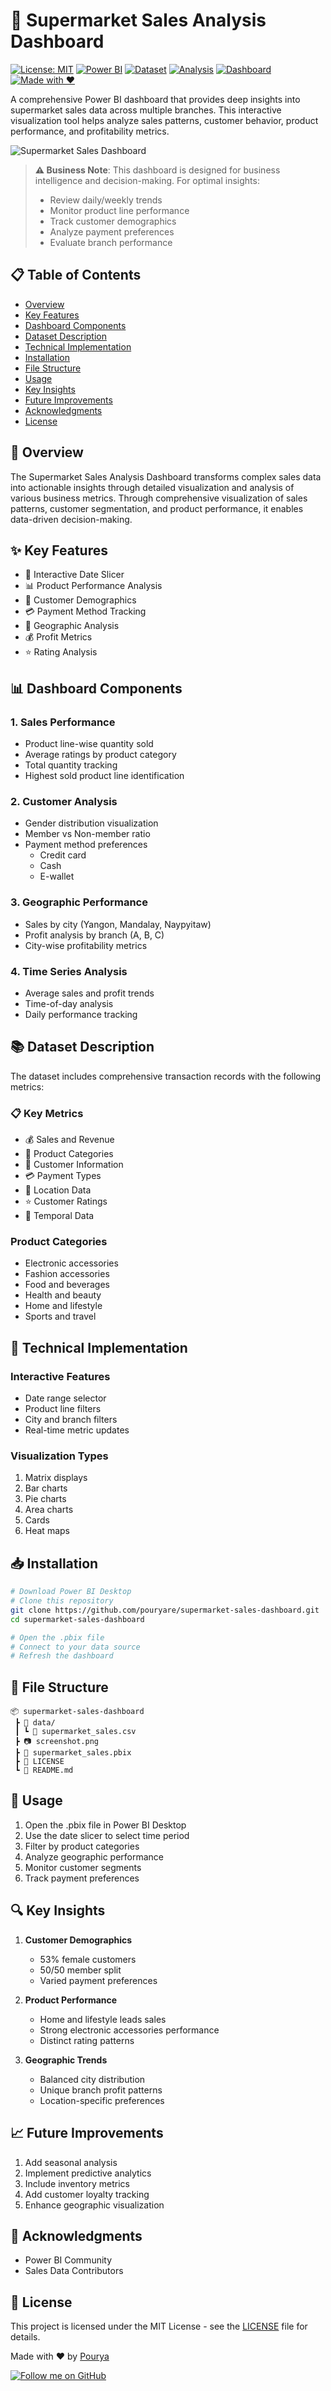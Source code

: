 # 🛒 Supermarket Sales Analysis Dashboard

[![License: MIT](https://img.shields.io/badge/License-MIT-yellow.svg)](https://opensource.org/licenses/MIT)
[![Power BI](https://img.shields.io/badge/Power%20BI-Latest-yellow)](https://powerbi.microsoft.com/)
[![Dataset](https://img.shields.io/badge/Dataset-Supermarket%20Sales-blue)](data/supermarket_sales.csv)
[![Analysis](https://img.shields.io/badge/Analysis-Sales%20Metrics-green)]()
[![Dashboard](https://img.shields.io/badge/Dashboard-Interactive-orange)]()
[![Made with ❤️](https://img.shields.io/badge/Made%20with%20%E2%9D%A4%EF%B8%8F%20by-Pourya-red)]()

A comprehensive Power BI dashboard that provides deep insights into supermarket sales data across multiple branches. This interactive visualization tool helps analyze sales patterns, customer behavior, product performance, and profitability metrics.

![Supermarket Sales Dashboard](screenshot.png)

> **⚠️ Business Note**: This dashboard is designed for business intelligence and decision-making. For optimal insights:
> - Review daily/weekly trends
> - Monitor product line performance
> - Track customer demographics
> - Analyze payment preferences
> - Evaluate branch performance

## 📋 Table of Contents
- [Overview](#overview)
- [Key Features](#key-features)
- [Dashboard Components](#dashboard-components)
- [Dataset Description](#dataset-description)
- [Technical Implementation](#technical-implementation)
- [Installation](#installation)
- [File Structure](#file-structure)
- [Usage](#usage)
- [Key Insights](#key-insights)
- [Future Improvements](#future-improvements)
- [Acknowledgments](#acknowledgments)
- [License](#license)

## 🎯 Overview

The Supermarket Sales Analysis Dashboard transforms complex sales data into actionable insights through detailed visualization and analysis of various business metrics. Through comprehensive visualization of sales patterns, customer segmentation, and product performance, it enables data-driven decision-making.

## ✨ Key Features

- 📅 Interactive Date Slicer
- 📊 Product Performance Analysis
- 👥 Customer Demographics
- 💳 Payment Method Tracking
- 📍 Geographic Analysis
- 💰 Profit Metrics
- ⭐ Rating Analysis

## 📊 Dashboard Components

### 1. Sales Performance
- Product line-wise quantity sold
- Average ratings by product category
- Total quantity tracking
- Highest sold product line identification

### 2. Customer Analysis
- Gender distribution visualization
- Member vs Non-member ratio
- Payment method preferences
  - Credit card
  - Cash
  - E-wallet

### 3. Geographic Performance
- Sales by city (Yangon, Mandalay, Naypyitaw)
- Profit analysis by branch (A, B, C)
- City-wise profitability metrics

### 4. Time Series Analysis
- Average sales and profit trends
- Time-of-day analysis
- Daily performance tracking

## 📚 Dataset Description

The dataset includes comprehensive transaction records with the following metrics:

### 📋 Key Metrics
- 💰 Sales and Revenue
- 📝 Product Categories
- 👤 Customer Information
- 💳 Payment Types
- 📍 Location Data
- ⭐ Customer Ratings
- 📅 Temporal Data

### Product Categories
- Electronic accessories
- Fashion accessories
- Food and beverages
- Health and beauty
- Home and lifestyle
- Sports and travel

## 🔧 Technical Implementation

### Interactive Features
- Date range selector
- Product line filters
- City and branch filters
- Real-time metric updates

### Visualization Types
1. Matrix displays
2. Bar charts
3. Pie charts
4. Area charts
5. Cards
6. Heat maps

## 📥 Installation

```bash
# Download Power BI Desktop
# Clone this repository
git clone https://github.com/pouryare/supermarket-sales-dashboard.git
cd supermarket-sales-dashboard

# Open the .pbix file
# Connect to your data source
# Refresh the dashboard
```

## 📁 File Structure

```
📦 supermarket-sales-dashboard
 ┣ 📂 data/
 ┃ ┗ 📜 supermarket_sales.csv
 ┣ 📷 screenshot.png
 ┣ 📜 supermarket_sales.pbix
 ┣ 📜 LICENSE
 ┗ 📜 README.md
```

## 🚀 Usage

1. Open the .pbix file in Power BI Desktop
2. Use the date slicer to select time period
3. Filter by product categories
4. Analyze geographic performance
5. Monitor customer segments
6. Track payment preferences

## 🔍 Key Insights

1. **Customer Demographics**
   - 53% female customers
   - 50/50 member split
   - Varied payment preferences

2. **Product Performance**
   - Home and lifestyle leads sales
   - Strong electronic accessories performance
   - Distinct rating patterns

3. **Geographic Trends**
   - Balanced city distribution
   - Unique branch profit patterns
   - Location-specific preferences

## 📈 Future Improvements

1. Add seasonal analysis
2. Implement predictive analytics
3. Include inventory metrics
4. Add customer loyalty tracking
5. Enhance geographic visualization

## 🙏 Acknowledgments

- Power BI Community
- Sales Data Contributors

## 📄 License

This project is licensed under the MIT License - see the [LICENSE](LICENSE) file for details.

Made with ❤️ by [Pourya](https://github.com/pouryare)

[![Follow me on GitHub](https://img.shields.io/github/followers/pouryare?label=Follow&style=social)](https://github.com/pouryare)